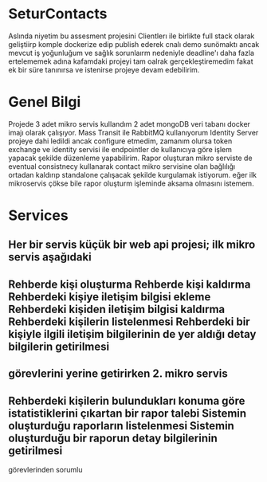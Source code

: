 # SeturContacts

Aslında niyetim bu assesment projesini Clientlerı ile birlikte full stack olarak geliştiirp komple dockerize edip publish ederek cnalı demo sunömaktı ancak mevcut iş yoğunluğum ve sağlık sorunlaırm nedeniyle deadline'ı daha fazla ertelememek adına kafamdaki projeyi tam oalrak gerçekleştiremedim fakat ek bir süre tanınırsa ve istenirse projeye devam edebilirim.

# Genel Bilgi
Projede 3 adet mikro servis kullandım 
2 adet mongoDB veri tabanı docker imajı olarak çalışıyor.
Mass Transit ile RabbitMQ kullanıyorum
Identity Server projeye dahi ledildi ancak configure etmedim, zamanım olursa token exchange ve identity servisi ile endpointler de kullanıcıya göre işlem yapacak şekilde düzenleme yapabilirim.
Rapor oluşturan mikro serviste de eventual consistnecy kullanarak contact mikro servisine olan bağlılığı ortadan kaldırıp standalone çalışacak şekilde kurgulamak istiyorum. 
eğer ilk mikroservis çökse bile rapor oluşturm işleminde aksama olmasını istemem.

# Services
Her bir servis küçük bir web api projesi;
ilk mikro servis aşağıdaki
--------------------------
Rehberde kişi oluşturma
Rehberde kişi kaldırma
Rehberdeki kişiye iletişim bilgisi ekleme
Rehberdeki kişiden iletişim bilgisi kaldırma
Rehberdeki kişilerin listelenmesi
Rehberdeki bir kişiyle ilgili iletişim bilgilerinin de yer aldığı detay bilgilerin getirilmesi
--------------------------
görevlerini yerine getirirken 2. mikro servis 
--------------------------
Rehberdeki kişilerin bulundukları konuma göre istatistiklerini çıkartan bir rapor talebi
Sistemin oluşturduğu raporların listelenmesi
Sistemin oluşturduğu bir raporun detay bilgilerinin getirilmesi
--------------------------
görevlerinden sorumlu

